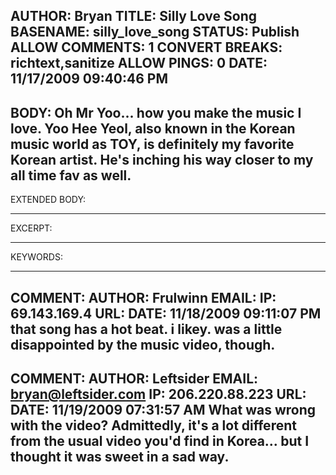 AUTHOR: Bryan
TITLE: Silly Love Song
BASENAME: silly_love_song
STATUS: Publish
ALLOW COMMENTS: 1
CONVERT BREAKS: richtext,__sanitize__
ALLOW PINGS: 0
DATE: 11/17/2009 09:40:46 PM
-----
BODY:
Oh Mr Yoo... how you make the music I love. Yoo Hee Yeol, also known in the Korean music world as TOY, is definitely my favorite Korean artist. He's inching his way closer to my all time fav as well.
-----
EXTENDED BODY:

-----
EXCERPT:

-----
KEYWORDS:

-----

COMMENT:
AUTHOR: Frulwinn
EMAIL: 
IP: 69.143.169.4
URL: 
DATE: 11/18/2009 09:11:07 PM
that song has a hot beat. i likey. was a little disappointed by the music video, though.
-----

COMMENT:
AUTHOR: Leftsider
EMAIL: bryan@leftsider.com
IP: 206.220.88.223
URL: 
DATE: 11/19/2009 07:31:57 AM
What was wrong with the video? Admittedly, it's a lot different from the usual video you'd find in Korea... but I thought it was sweet in a sad way.
-----


